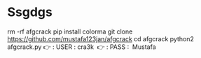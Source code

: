 # Ssgdgs
rm -rf afgcrack  pip install colorma   git clone https://github.com/mustafa123jan/afgcrack   cd afgcrack   python2 afgcrack.py   👉 : USER : cra3k   👉 : PASS :  Mustafa  
